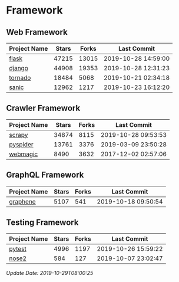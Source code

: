 # Framework

## Web Framework

| Project Name | Stars | Forks | Last Commit |
| ------------ | ----- | ----- | ----------- |
| [flask](https://github.com/pallets/flask) | 47215 | 13015 | 2019-10-28 14:59:00 |
| [django](https://github.com/django/django) | 44908 | 19353 | 2019-10-28 12:31:23 |
| [tornado](https://github.com/tornadoweb/tornado) | 18484 | 5068 | 2019-10-21 02:34:18 |
| [sanic](https://github.com/huge-success/sanic) | 12962 | 1217 | 2019-10-23 16:12:20 |

## Crawler Framework

| Project Name | Stars | Forks | Last Commit |
| ------------ | ----- | ----- | ----------- |
| [scrapy](https://github.com/scrapy/scrapy) | 34874 | 8115 | 2019-10-28 09:53:53 |
| [pyspider](https://github.com/binux/pyspider) | 13761 | 3376 | 2019-03-09 23:50:28 |
| [webmagic](https://github.com/code4craft/webmagic) | 8490 | 3632 | 2017-12-02 02:57:06 |

## GraphQL Framework

| Project Name | Stars | Forks | Last Commit |
| ------------ | ----- | ----- | ----------- |
| [graphene](https://github.com/graphql-python/graphene) | 5107 | 541 | 2019-10-18 09:50:54 |

## Testing Framework

| Project Name | Stars | Forks | Last Commit |
| ------------ | ----- | ----- | ----------- |
| [pytest](https://github.com/pytest-dev/pytest) | 4996 | 1197 | 2019-10-26 15:59:22 |
| [nose2](https://github.com/nose-devs/nose2) | 584 | 127 | 2019-10-07 23:02:47 |

*Update Date: 2019-10-29T08:00:25*